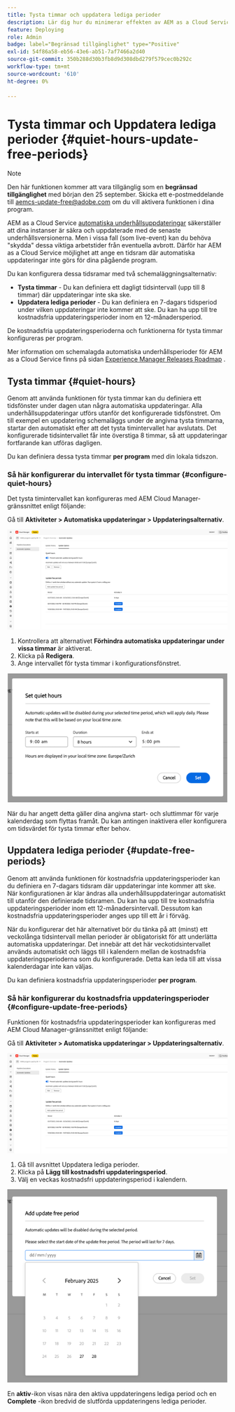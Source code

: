 ```yaml
---
title: Tysta timmar och uppdatera lediga perioder
description: Lär dig hur du minimerar effekten av AEM as a Cloud Service automatiska uppdateringar genom att använda tysta timmar och uppdateringsfria perioder.
feature: Deploying
role: Admin
badge: label="Begränsad tillgänglighet" type="Positive"
exl-id: 54f86a58-eb56-43e6-ab51-7af7466a2d40
source-git-commit: 350b288d30b3fb8d9d308dbd279f579cec0b292c
workflow-type: tm+mt
source-wordcount: '610'
ht-degree: 0%

---
```


# Tysta timmar och Uppdatera lediga perioder {#quiet-hours-update-free-periods}

>[!NOTE]
>Den här funktionen kommer att vara tillgänglig som en **begränsad tillgänglighet** med början den 25 september. Skicka ett e-postmeddelande till [aemcs-update-free@adobe.com](mailto:aemcs-update-free@adobe.com) om du vill aktivera funktionen i dina program.

AEM as a Cloud Service [automatiska underhållsuppdateringar](/help/implementing/deploying/aem-version-updates.md) säkerställer att dina instanser är säkra och uppdaterade med de senaste underhållsversionerna. Men i vissa fall (som live-event) kan du behöva &quot;skydda&quot; dessa viktiga arbetstider från eventuella avbrott. Därför har AEM as a Cloud Service möjlighet att ange en tidsram där automatiska uppdateringar inte görs för dina pågående program.

Du kan konfigurera dessa tidsramar med två schemaläggningsalternativ:

* **Tysta timmar** - Du kan definiera ett dagligt tidsintervall (upp till 8 timmar) där uppdateringar inte ska ske.
* **Uppdatera lediga perioder** - Du kan definiera en 7-dagars tidsperiod under vilken uppdateringar inte kommer att ske. Du kan ha upp till tre kostnadsfria uppdateringsperioder inom en 12-månadersperiod.

De kostnadsfria uppdateringsperioderna och funktionerna för tysta timmar konfigureras per program.

Mer information om schemalagda automatiska underhållsperioder för AEM as a Cloud Service finns på sidan [Experience Manager Releases Roadmap](https://experienceleague.adobe.com/en/docs/experience-manager-release-information/aem-release-updates/update-releases-roadmap) .

## Tysta timmar {#quiet-hours}

Genom att använda funktionen för tysta timmar kan du definiera ett tidsfönster under dagen utan några automatiska uppdateringar. Alla underhållsuppdateringar utförs utanför det konfigurerade tidsfönstret. Om till exempel en uppdatering schemaläggs under de angivna tysta timmarna, startar den automatiskt efter att det tysta timintervallet har avslutats. Det konfigurerade tidsintervallet får inte överstiga 8 timmar, så att uppdateringar fortfarande kan utföras dagligen.

Du kan definiera dessa tysta timmar **per program** med din lokala tidszon.

### Så här konfigurerar du intervallet för tysta timmar {#configure-quiet-hours}

Det tysta timintervallet kan konfigureras med AEM Cloud Manager-gränssnittet enligt följande:

Gå till **Aktiviteter > Automatiska uppdateringar > Uppdateringsalternativ**.

![Konfiguration](assets/main-config.png)

1. Kontrollera att alternativet **Förhindra automatiska uppdateringar under vissa timmar** är aktiverat.
2. Klicka på **Redigera**.
3. Ange intervallet för tysta timmar i konfigurationsfönstret.

![Konfiguration för tysta timmar](assets/quiet-hours.png)

När du har angett detta gäller dina angivna start- och sluttimmar för varje kalenderdag som flyttas framåt. Du kan antingen inaktivera eller konfigurera om tidsvärdet för tysta timmar efter behov.

## Uppdatera lediga perioder {#update-free-periods}

Genom att använda funktionen för kostnadsfria uppdateringsperioder kan du definiera en 7-dagars tidsram där uppdateringar inte kommer att ske. När konfigurationen är klar ändras alla underhållsuppdateringar automatiskt till utanför den definierade tidsramen. Du kan ha upp till tre kostnadsfria uppdateringsperioder inom ett 12-månadersintervall. Dessutom kan kostnadsfria uppdateringsperioder anges upp till ett år i förväg.

När du konfigurerar det här alternativet bör du tänka på att (minst) ett veckolånga tidsintervall mellan perioder är obligatoriskt för att underlätta automatiska uppdateringar. Det innebär att det här veckotidsintervallet används automatiskt och läggs till i kalendern mellan de kostnadsfria uppdateringsperioderna som du konfigurerade. Detta kan leda till att vissa kalenderdagar inte kan väljas.

Du kan definiera kostnadsfria uppdateringsperioder **per program**.

### Så här konfigurerar du kostnadsfria uppdateringsperioder {#configure-update-free-periods}

Funktionen för kostnadsfria uppdateringsperioder kan konfigureras med AEM Cloud Manager-gränssnittet enligt följande:

Gå till **Aktiviteter > Automatiska uppdateringar > Uppdateringsalternativ**.

![Konfiguration](assets/main-config.png)

1. Gå till avsnittet Uppdatera lediga perioder.
2. Klicka på **Lägg till kostnadsfri uppdateringsperiod**.
3. Välj en veckas kostnadsfri uppdateringsperiod i kalendern.

![Uppdatera konfiguration för lediga perioder](assets/update-free-periods.png)

En **aktiv**-ikon visas nära den aktiva uppdateringens lediga period och en **Complete** -ikon bredvid de slutförda uppdateringens lediga perioder.
